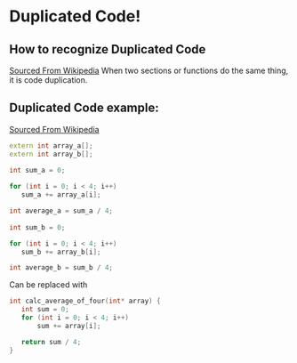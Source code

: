 # Duplicated Code!

## How to recognize Duplicated Code

[Sourced From Wikipedia](https://en.wikipedia.org/wiki/Duplicate_code)
When two sections or functions do the same thing, it is code duplication. 

## Duplicated Code example:

[Sourced From Wikipedia](https://en.wikipedia.org/wiki/Duplicate_code)
```cpp
extern int array_a[];
extern int array_b[];
 
int sum_a = 0;

for (int i = 0; i < 4; i++)
   sum_a += array_a[i];

int average_a = sum_a / 4;
 
int sum_b = 0;

for (int i = 0; i < 4; i++)
   sum_b += array_b[i];

int average_b = sum_b / 4;
```

Can be replaced with

```cpp
int calc_average_of_four(int* array) {
   int sum = 0;
   for (int i = 0; i < 4; i++)
       sum += array[i];

   return sum / 4;
}
```

